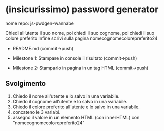 (insicurissimo) password generator
===
nome repo: js-pwdgen-wannabe

Chiedi all’utente il suo nome, poi chiedi il suo cognome, poi chiedi il suo colore preferito
Infine scrivi sulla pagina nomecognomecolorepreferito24

- README.md (commit->push)

- Milestone 1:
Stampare in console il risultato (commit->push)

- Milestone 2:
Stamparlo in pagina in un tag HTML (commit->push)
## Svolgimento

1. Chiedo il nome all'utente e lo salvo in una variabile.
2. Chiedo il cognome all'utente e lo salvo in una variabile.
3. Chiedo il colore preferito all'utente e lo salvo in una variabile.
4. concateno le 3 variabi.
5. assegno il valore in un elemento HTML (con innerHTML) con "nomecognomecolorepreferito24" 